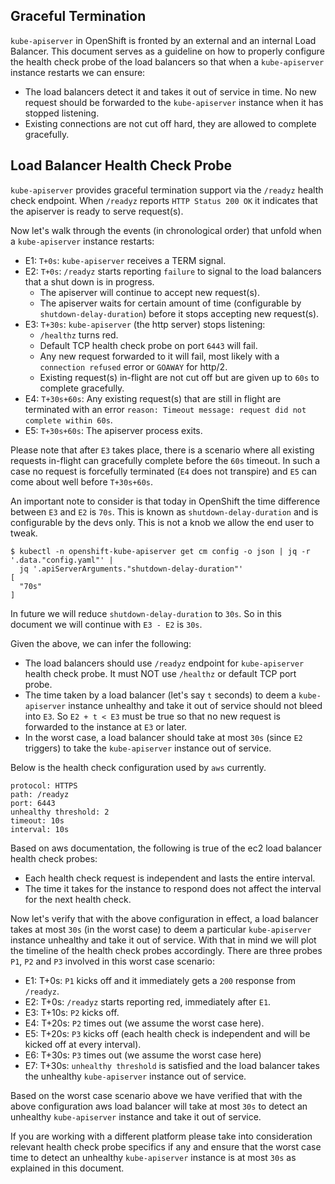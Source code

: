 ## Graceful Termination
`kube-apiserver` in OpenShift is fronted by an external and an internal Load Balancer. This document serves as a
guideline on how to properly configure the health check probe of the load balancers so that when a `kube-apiserver`
instance restarts we can ensure:
- The load balancers detect it and takes it out of service in time. No new request should be forwarded to the 
  `kube-apiserver` instance when it has stopped listening.
- Existing connections are not cut off hard, they are allowed to complete gracefully.

## Load Balancer Health Check Probe
`kube-apiserver` provides graceful termination support via the `/readyz` health check endpoint. When `/readyz` reports
`HTTP Status 200 OK` it indicates that the apiserver is ready to serve request(s).

Now let's walk through the events (in chronological order) that unfold when a `kube-apiserver` instance restarts:
* E1: `T+0s`: `kube-apiserver` receives a TERM signal.
* E2: `T+0s`: `/readyz` starts reporting `failure` to signal to the load balancers that a shut down is in progress.
  * The apiserver will continue to accept new request(s).
  * The apiserver waits for certain amount of time (configurable by `shutdown-delay-duration`) before it stops accepting new request(s).
* E3: `T+30s`: `kube-apiserver` (the http server) stops listening:
  * `/healthz` turns red.
  * Default TCP health check probe on port `6443` will fail.
  * Any new request forwarded to it will fail, most likely with a `connection refused` error or `GOAWAY` for http/2.
  * Existing request(s) in-flight are not cut off but are given up to `60s` to complete gracefully.
* E4: `T+30s+60s`: Any existing request(s) that are still in flight are terminated with an error `reason: Timeout message: request did not complete within 60s`.
* E5: `T+30s+60s`: The apiserver process exits.

Please note that after `E3` takes place, there is a scenario where all existing requests in-flight can gracefully complete
before the `60s` timeout. In such a case no request is forcefully terminated (`E4` does not transpire) and `E5` 
can come about well before `T+30s+60s`. 

An important note to consider is that today in OpenShift the time difference between `E3` and `E2` is `70s`. This is known as
`shutdown-delay-duration` and is configurable by the devs only. This is not a knob we allow the end user to tweak. 
```
$ kubectl -n openshift-kube-apiserver get cm config -o json | jq -r '.data."config.yaml"' |
  jq '.apiServerArguments."shutdown-delay-duration"'
[
  "70s"
]
```
In future we will reduce `shutdown-delay-duration` to `30s`. So in this document we will continue with `E3 - E2` is `30s`.

Given the above, we can infer the following:
* The load balancers should use `/readyz` endpoint for `kube-apiserver` health check probe. It must NOT use `/healthz` or
default TCP port probe.
* The time taken by a load balancer (let's say `t` seconds) to deem a `kube-apiserver` instance unhealthy and take it
out of service should not bleed into `E3`. So `E2 + t < E3` must be true so that no new request is forwarded to the 
instance at `E3` or later. 
* In the worst case, a load balancer should take at most `30s` (since `E2` triggers) to take the `kube-apiserver` 
instance out of service.

Below is the health check configuration used by `aws` currently.

```
protocol: HTTPS
path: /readyz
port: 6443
unhealthy threshold: 2
timeout: 10s
interval: 10s
```

Based on aws documentation, the following is true of the ec2 load balancer health check probes:
* Each health check request is independent and lasts the entire interval.
* The time it takes for the instance to respond does not affect the interval for the next health check.

Now let's verify that with the above configuration in effect, a load balancer takes at most `30s` (in the worst case) to
deem a particular `kube-apiserver` instance unhealthy and take it out of service. With that in mind we will plot the 
timeline of the health check probes accordingly. There are three probes `P1`, `P2` and `P3` involved in this worst 
case scenario:
* E1: T+0s:  `P1` kicks off and it immediately gets a `200` response from `/readyz`.
* E2: T+0s:  `/readyz` starts reporting red, immediately after `E1`.
* E3: T+10s: `P2` kicks off.
* E4: T+20s: `P2` times out (we assume the worst case here).
* E5: T+20s: `P3` kicks off (each health check is independent and will be kicked off at every interval).
* E6: T+30s: `P3` times out (we assume the worst case here)
* E7: T+30s: `unhealthy threshold` is satisfied and the load balancer takes the unhealthy `kube-apiserver` instance out 
  of service.

Based on the worst case scenario above we have verified that with the above configuration aws load balancer will take at
most `30s` to detect an unhealthy `kube-apiserver` instance and take it out of service.

If you are working with a different platform please take into consideration relevant health check probe specifics if any
and ensure that the worst case time to detect an unhealthy `kube-apiserver` instance is at most `30s` as explained in
this document.
